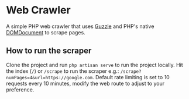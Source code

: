 # Web Crawler

A simple PHP web crawler that uses <a href="https://docs.guzzlephp.org/">Guzzle</a> and PHP's native <a href="https://www.php.net/manual/en/class.domdocument.php">DOMDocument</a> to scrape pages. 

## How to run the scraper

Clone the project and run `php artisan serve` to run the project locally. Hit the index (`/`) or `/scrape` to run the scraper e.g.: `/scrape?numPages=4&url=https://google.com`. Default rate limiting is set to 10 requests every 10 minutes, modify the web route to adjust to your preference.
